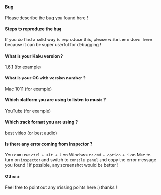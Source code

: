 #### Bug

Please describe the bug you found here !

#### Steps to reproduce the bug

If you do find a solid way to reproduce this, please write them down here because it can be super userful for debugging !

#### What is your Kaku version ?

1.6.1 (for example)

#### What is your OS with version number ?

Mac 10.11 (for example)

#### Which platform you are using to listen to music ?

YouTube (for example)

#### Which track format you are using ?

best video (or best audio)

#### Is there any error coming from Inspector ?

You can use `ctrl + alt + i` on Windows or `cmd + option + i` on Mac to turn on `inspector` and switch to `console panel`
and copy the error message you found ! if possible, any screenshot would be better !

#### Others

Feel free to point out any missing points here :) thanks !
